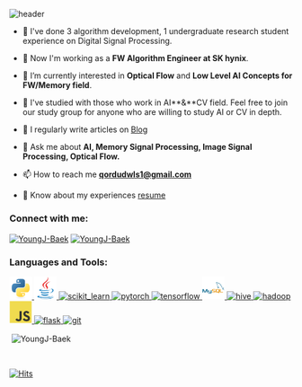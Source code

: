 ![header](https://capsule-render.vercel.app/api?type=soft&color=auto&height=150&section=header&text=YoungjinBaek&fontSize=70&animation=twinkling)


- 🔭 I've done 3 algorithm development, 1 undergraduate research student experience on Digital Signal Processing.     
- 🔭 Now I'm working as a **FW Algorithm Engineer at SK hynix**.     

- 🌱 I’m currently interested in **Optical Flow** and **Low Level AI Concepts for FW/Memory field**.      

- 👯 I've studied with those who work in AI**&**CV field. Feel free to join our study group for anyone who are willing to study AI or CV in depth.   

- 📝 I regularly write articles on [Blog](https://searching-fundamental.tistory.com/)     

<!--
**YoungJ-Baek/YoungJ-Baek** is a ✨ _special_ ✨ repository because its `README.md` (this file) appears on your GitHub profile.
-->

- 💬 Ask me about **AI, Memory Signal Processing, Image Signal Processing, Optical Flow.**

- 📫 How to reach me **qordudwls1@gmail.com**

- 📄 Know about my experiences [resume](https://pool-eclipse-f5f.notion.site/Youngjin-Baek-s-Home-bb74383cf9974828931df183d63b0f7d)

<h3 align="left">Connect with me:</h3>
<p align="left">
<a href="https://www.linkedin.com/in/youngjin-b-03b2bb213/" target="blank"><img align="center" src="https://cdn.jsdelivr.net/npm/simple-icons@3.0.1/icons/linkedin.svg" alt="YoungJ-Baek" height="30" width="40" /></a>
<a href="https://www.instagram.com/youngj_baek/" target="blank"><img align="center" src="https://cdn.jsdelivr.net/npm/simple-icons@3.0.1/icons/instagram.svg" alt="YoungJ-Baek" height="30" width="40" /></a>


<h3 align="left">Languages and Tools:</h3>
<p align="left"> 
  <a href="https://www.python.org" target="_blank"> <img src="https://raw.githubusercontent.com/devicons/devicon/master/icons/python/python-original.svg" alt="python" width="40" height="40"/> </a>
  <a href="https://www.java.com" target="_blank"> <img src="https://raw.githubusercontent.com/devicons/devicon/master/icons/java/java-original.svg" alt="java" width="40" height="40"/> </a> 
  <a href="https://scikit-learn.org/" target="_blank"> <img src="https://upload.wikimedia.org/wikipedia/commons/0/05/Scikit_learn_logo_small.svg" alt="scikit_learn" width="40" height="40"/> </a>
  <a href="https://pytorch.org/" target="_blank"> <img src="https://www.vectorlogo.zone/logos/pytorch/pytorch-icon.svg" alt="pytorch" width="40" height="40"/> </a>  
   <a href="https://www.tensorflow.org" target="_blank"> <img src="https://www.vectorlogo.zone/logos/tensorflow/tensorflow-icon.svg" alt="tensorflow" width="40" height="40"/> </a>
  <a href="https://www.mysql.com/" target="_blank"> <img src="https://raw.githubusercontent.com/devicons/devicon/master/icons/mysql/mysql-original-wordmark.svg" alt="mysql" width="40" height="40"/> </a>
  <a href="https://hive.apache.org/" target="_blank"> <img src="https://www.vectorlogo.zone/logos/apache_hive/apache_hive-icon.svg" alt="hive" width="40" height="40"/> </a> 
  <a href="https://hadoop.apache.org/" target="_blank"> <img src="https://www.vectorlogo.zone/logos/apache_hadoop/apache_hadoop-icon.svg" alt="hadoop" width="40" height="40"/> </a>
  <a href="https://developer.mozilla.org/en-US/docs/Web/JavaScript" target="_blank"> <img src="https://raw.githubusercontent.com/devicons/devicon/master/icons/javascript/javascript-original.svg" alt="javascript" width="40" height="40"/> </a> 
  <a href="https://flask.palletsprojects.com/" target="_blank"> <img src="https://www.vectorlogo.zone/logos/pocoo_flask/pocoo_flask-icon.svg" alt="flask" width="40" height="40"/> </a> 
  <a href="https://git-scm.com/" target="_blank"> <img src="https://www.vectorlogo.zone/logos/git-scm/git-scm-icon.svg" alt="git" width="40" height="40"/> </a> </p>

<p>&nbsp;<img align="center" src="https://github-readme-stats.vercel.app/api/top-langs?username=YoungJ-Baek&show_icons=true&locale=en&layout=compact" alt="YoungJ-Baek" width"600" height"400"/></p>   
<br>

[![Hits](https://hits.seeyoufarm.com/api/count/incr/badge.svg?url=https%3A%2F%2Fgithub.com%2FYoungJ-Baek&count_bg=%23ED6DA3&title_bg=%2386757E&icon=github.svg&icon_color=%23E1DEDE&title=hits&edge_flat=false)](https://hits.seeyoufarm.com)      
